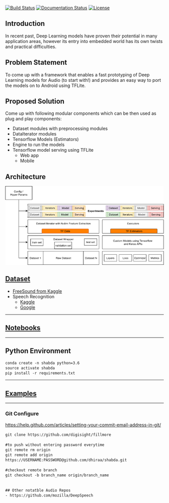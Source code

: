 [![Build Status](https://travis-ci.org/asyml/texar.svg?branch=master)](https://travis-ci.org/dhiraa/shabda)
[![Documentation Status](https://readthedocs.org/projects/texar/badge/?version=latest)](https://shabda.readthedocs.io/en/latest/?badge=latest)
[![License](https://img.shields.io/badge/license-Apache%202.0-blue.svg)](https://github.com/asyml/texar/blob/master/LICENSE)
 
 
## Introduction

In recent past, Deep Learning models have proven their potential in many application areas, however its entry into embedded world has its own twists and practical difficulties.

## Problem Statement

To come up with a framework that enables a fast prototyping of Deep Learning models for Audio (to start with!) and provides an easy way to port the models on to Android using TFLite.

## Proposed Solution

Come up with following modular components which can be then used as plug and play components:
 - Dataset modules with preprocessing modules
 - DataIterator modules
 - Tensorflow Models (Estimators)
 - Engine to run the models
 - Tensorflow model serving using TFLite
    - Web app
    - Mobile

## Architecture

![](docs/images/shabda_stack.png)

## [Dataset](data)
- [FreeSound from Kaggle](https://www.kaggle.com/c/freesound-audio-tagging)
- Speech Recognition
    - [Kaggle](https://www.kaggle.com/c/tensorflow-speech-recognition-challenge)
    - [Google](https://www.tensorflow.org/tutorials/sequences/audio_recognition)


-----------------------------------------------------------------------------------------------------------------------

## [Notebooks](notebooks)

-----------------------------------------------------------------------------------------------------------------------


## Python Environment

```
conda create -n shabda python=3.6
source activate shabda
pip install -r requirements.txt
```

-----------------------------------------------------------------------------------------------------------------------

## [Examples](src/main/python/shabda/examples)


-----------------------------------------------------------------------------------------------------------------------


### Git Configure
https://help.github.com/articles/setting-your-commit-email-address-in-git/

```
git clone https://github.com/digisight/fillmore

#to push without entering password everytime
git remote rm origin
git remote add origin  https://USERNAME:PASSWORD@github.com/dhiraa/shabda.git

#checkout remote branch
git checkout -b branch_name origin/branch_name


## Other notatble Audio Repos
- https://github.com/mozilla/DeepSpeech
